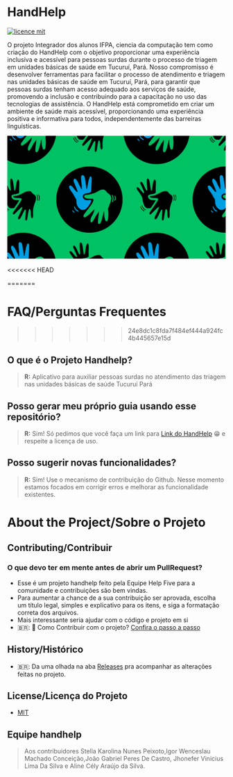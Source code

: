 # HandHelp

[![licence mit](https://img.shields.io/badge/licence-MIT-blue.svg)](./License)

O projeto Integrador dos alunos IFPA, ciencia da computação tem como criação do HandHelp  com o objetivo proporcionar uma experiência inclusiva e acessível para pessoas surdas durante o processo de triagem em unidades básicas de saúde em Tucuruí, Pará. Nosso compromisso é desenvolver ferramentas para facilitar o processo de atendimento e triagem nas unidades básicas de saúde em Tucuruí, Pará, para garantir que pessoas surdas tenham acesso adequado aos serviços de saúde, promovendo a inclusão e contribuindo para a capacitação no uso das tecnologias de assistência. O HandHelp está comprometido em criar um ambiente de saúde mais acessível, proporcionando uma experiência positiva e informativa para todos, independentemente das barreiras linguísticas.

<p align="center">
   <img src="assets/images/Librasbanner.png" width="800" />
</p>

<<<<<<< HEAD
<body>
=======

# FAQ/Perguntas Frequentes
>>>>>>> 24e8dc1c8fda7f484ef444a924fc4b445657e15d

## O que é o Projeto Handhelp?
> **R:** Aplicativo para auxiliar pessoas surdas no atendimento das triagem nas unidades básicas de saúde Tucuruí Pará


## Posso gerar meu próprio guia usando esse repositório?
> **R:** Sim! Só pedimos que você faça um link para [Link do HandHelp](https://github.com/StellaKarolinaNunes/Projeto_Integrador)  😁 e respeite a licença de uso. 


## Posso sugerir novas funcionalidades?
> **R:** Sim! Use o mecanismo de contribuição do Github. Nesse momento estamos focados em corrigir erros e melhorar as funcionalidade existentes.

# About the Project/Sobre o Projeto

## Contributing/Contribuir

### O que devo ter em mente antes de abrir um PullRequest?
- Esse é um projeto handhelp feito pela Equipe Help Five para a comunidade e contribuições são bem vindas.
- Para aumentar a chance de a sua contribuição ser aprovada, escolha um título legal, simples e explicativo para os itens, e siga a formatação correta dos arquivos.
- Mais interessante seria ajudar com o código e projeto em si
- 🇧🇷:  :purple_heart: Como Contribuir com o projeto? [Confira o passo a passo](./Contribuindo.md)


## History/Histórico
- 🇧🇷: Da uma olhada na aba [Releases](./Releases.md) pra acompanhar as alterações feitas no projeto.

## License/Licença do Projeto

- [MIT](./License)

## Equipe handhelp 
> Aos contribuidores Stella Karolina Nunes Peixoto,Igor Wenceslau Machado Conceição,João Gabriel Peres De Castro, Jhonefer Vinicius Lima Da Silva e  Aline Cély Araújo da Silva.
